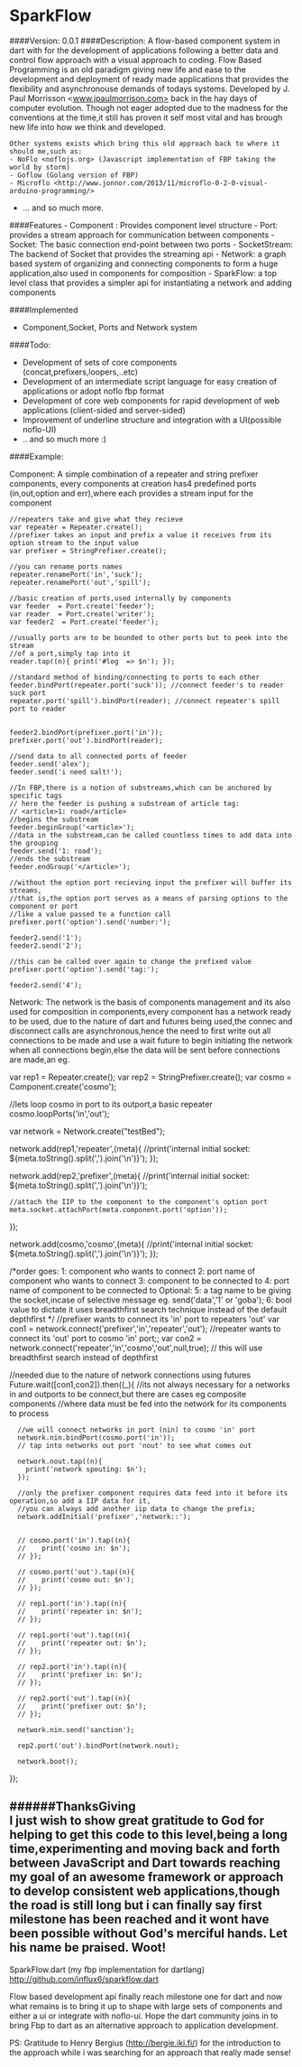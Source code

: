 # SparkFlow
####Version: 0.0.1
####Description: 
	A flow-based component system in dart with for the development of applications following a
	better data and control flow approach with a visual approach to coding. Flow Based Programming is an old paradigm 
	giving new life and ease to the development and deployment of ready made applications that provides the flexibility
	and asynchronouse demands of todays systems. Developed by J. Paul Morrisson <www.jpaulmorrison.com>
	back in the hay days of computer evolution. Though not eager adopted due to the madness for the conventions 
	at the time,it still has proven it self most vital and has brough new life into how we think and developed.
	
	Other systems exists which bring this old approach back to where it should me,such as:
	- NoFlo <noflojs.org> (Javascript implementation of FBP taking the world by storm)
	- Goflow (Golang version of FBP)
	- Microflo <http://www.jonnor.com/2013/11/microflo-0-2-0-visual-arduino-programming/>
  - ... and so much more.
  
####Features
	- Component : Provides component level structure
	- Port: provides a stream approach for communication between components
	- Socket: The basic connection end-point between two ports
	- SocketStream: The backend of Socket that provides the streaming api
	- Network: a graph based system of organizing and connecting components to form a huge application,also used in components for composition
	- SparkFlow: a top level class that provides a simpler api for instantiating a network and adding components 

####Implemented
  - Component,Socket, Ports and Network system
  
####Todo:
  - Development of sets of core components (concat,prefixers,loopers,..etc)
  - Development of an intermediate script language for easy creation of applications or adopt noflo fbp format
  - Development of core web components for rapid development of web applications (client-sided and server-sided)
  - Improvement of underline structure and integration with a UI(possible noflo-UI)
  - .. and so much more :)
  
####Example:

  Component: A simple combination of a repeater and string prefixer components, every components
  at creation has4 predefined ports (in,out,option and err),where each provides a stream input for the 
  component
  
    //repeaters take and give what they recieve
    var repeater = Repeater.create();
    //prefixer takes an input and prefix a value it receives from its option stream to the input value
    var prefixer = StringPrefixer.create();

    //you can rename ports names
    repeater.renamePort('in','suck');
    repeater.renamePort('out','spill');

    //basic creation of ports,used internally by components
    var feeder  = Port.create('feeder');
    var reader  = Port.create('writer');
    var feeder2  = Port.create('feeder');
  
    //usually ports are to be bounded to other ports but to peek into the stream
    //of a port,simply tap into it
    reader.tap((n){ print('#log  => $n'); });
  
    //standard method of binding/connecting to ports to each other
    feeder.bindPort(repeater.port('suck')); //connect feeder's to reader suck port
    repeater.port('spill').bindPort(reader); //connect repeater's spill port to reader
  
  
    feeder2.bindPort(prefixer.port('in'));
    prefixer.port('out').bindPort(reader);
  
    //send data to all connected ports of feeder
    feeder.send('alex');
    feeder.send('i need salt!');
    
    //In FBP,there is a notion of substreams,which can be anchored by specific tags
    // here the feeder is pushing a substream of article tag: 
    // <article>1: road</article>
    //begins the substream
    feeder.beginGroup('<article>');
    //data in the substream,can be called countless times to add data into the grouping
    feeder.send('1: road');
    //ends the substream
    feeder.endGroup('</article>');
  
    //without the option port recieving input the prefixer will buffer its streams,
    //that is,the option port serves as a means of parsing options to the component or port
    //like a value passed to a function call
    prefixer.port('option').send('number:');
    
    feeder2.send('1');
    feeder2.send('2');
    
    //this can be called over again to change the prefixed value
    prefixer.port('option').send('tag:');

    feeder2.send('4');


  Network: The network is the basis of components management and its also used for composition in components,every component has a network ready to be used,
  due to the nature of dart and futures being used,the connec and disconnect calls are asynchronous,hence the need to first write out all connections to be made
  and use a wait future to begin initiating the network when all connections begin,else the data will be sent before connections are made,an eg.

   var rep1 = Repeater.create();
  var rep2 = StringPrefixer.create();
  var cosmo = Component.create('cosmo');

  //lets loop cosmo in port to its outport,a basic repeater 
  cosmo.loopPorts('in','out');

  var network = Network.create("testBed");
  
  network.add(rep1,'repeater',(meta){
    //print('internal initial socket: ${meta.toString().split(',').join('\n')}');
  });
    
  network.add(rep2,'prefixer',(meta){
    //print('internal initial socket: ${meta.toString().split(',').join('\n')}');

    //attach the IIP to the component to the component's option port
    meta.socket.attachPort(meta.component.port('option'));
  });

  network.add(cosmo,'cosmo',(meta){
    //print('internal initial socket: ${meta.toString().split(',').join('\n')}');
  });

  /*order goes:
    1: component who wants to connect
    2: port name of component who wants to connect
    3: component to be connected to
    4: port name of component to be connected to
    Optional:
    5: a tag name to be giving the socket,incase of selective message eg. send('data','1' or 'goba');
    6: bool value to dictate it uses breadthfirst search technique instead of the default depthfirst
  */
  //prefixer wants to connect its 'in' port to repeaters 'out'
  var con1 = network.connect('prefixer','in','repeater','out');
  //repeater wants to connect its 'out' port to cosmo 'in' port;;
  var con2 = network.connect('repeater','in','cosmo','out',null,true); // this will use breadthfirst search instead of depthfirst

  //needed due to the nature of network connections using futures
  Future.wait([con1,con2]).then((_){
    //its not always necessary for a networks in and outports to be connect,but there are cases eg composite components
      //where data must be fed into the network for its components to process
      
      //we will connect networks in port (nin) to cosmo 'in' port
      network.nin.bindPort(cosmo.port('in'));
      // tap into networks out port 'nout' to see what comes out

      network.nout.tap((n){
        print('network spouting: $n');
      });

      //only the prefixer component requires data feed into it before its operation,so add a IIP data for it,
      //you can always add another iip data to change the prefix;
      network.addInitial('prefixer','network::');


      // cosmo.port('in').tap((n){
      //    print('cosmo in: $n');
      // });

      // cosmo.port('out').tap((n){
      //    print('cosmo out: $n');
      // });

      // rep1.port('in').tap((n){
      //    print('repeater in: $n');
      // });

      // rep1.port('out').tap((n){
      //    print('repeater out: $n');
      // });

      // rep2.port('in').tap((n){
      //    print('prefixer in: $n');
      // });

      // rep2.port('out').tap((n){
      //    print('prefixer out: $n');
      // });

      network.nin.send('sanction'); 

      rep2.port('out').bindPort(network.nout);

      network.boot();
  });
  

    
######ThanksGiving    
I just wish to show great gratitude to God for helping to get this code to this level,being a long time,experimenting and moving back and forth between JavaScript and Dart towards reaching my goal of an awesome framework or approach to develop consistent web applications,though the road is still long but i can finally say first milestone has been reached and it wont have been possible without God's merciful hands. Let his name be praised.
Woot!
---------------------------------------------------------------------------------------------------
SparkFlow.dart (my fbp implementation for dartlang)
http://github.com/influx6/sparkflow.dart

Flow based development api finally reach milestone one for dart and now what remains is to bring it up to shape with large sets of components and either a ui or integrate with noflo-ui. Hope the dart community joins in to bring Fbp to dart as an alternative approach to application development.

PS: Gratitude to Henry Bergius (http://bergie.iki.fi/) for the introduction to the approach while i was searching for an approach that really made sense! 